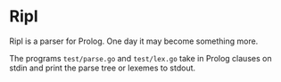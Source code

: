 Ripl
==================================================

Ripl is a parser for Prolog. One day it may become something more.

The programs `test/parse.go` and `test/lex.go` take in Prolog clauses on stdin and print the parse tree or lexemes to stdout.
